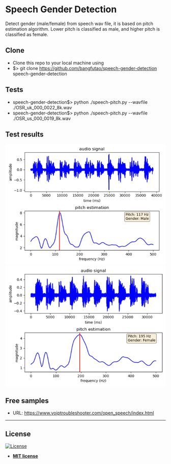 # Speech Gender Detection

Detect gender (male/female) from speech wav file, it is based on pitch estimation algorithm.
Lower pitch is classified as male, and higher pitch is classified as female.

## Clone

- Clone this repo to your local machine using
- $> git clone https://github.com/bangfutao/speech-gender-detection speech-gender-detection
  
## Tests

- speech-gender-detection$> python ./speech-pitch.py --wavfile ./OSR_uk_000_0022_8k.wav
- speech-gender-detection$> python ./speech-pitch.py --wavfile ./OSR_us_000_0019_8k.wav

## Test results

   ![plot](Figure_1-M.png)
   ![plot](Figure_2-F.png)

## Free samples
- URL: https://www.voiptroubleshooter.com/open_speech/index.html


---
## License

[![License](http://img.shields.io/:license-mit-blue.svg?style=flat-square)](http://badges.mit-license.org)
- **[MIT license](http://opensource.org/licenses/mit-license.php)**

